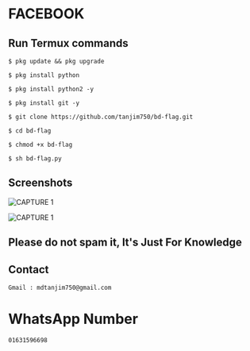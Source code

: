 # FACEBOOK 

## Run Termux commands

~~~
$ pkg update && pkg upgrade
~~~

~~~
$ pkg install python
~~~

~~~
$ pkg install python2 -y
~~~


~~~
$ pkg install git -y
~~~

~~~
$ git clone https://github.com/tanjim750/bd-flag.git
~~~

~~~
$ cd bd-flag
~~~

~~~
$ chmod +x bd-flag
~~~

~~~
$ sh bd-flag.py
~~~





## Screenshots 

![CAPTURE 1](https://github.com/tanjim750/bd-flag/blob/master/Screenshot2.jpg)

![CAPTURE 1](https://github.com/tanjim750/bd-flag/blob/master/Screenshot1.jpg)




## Please do not spam it, It's Just For Knowledge


## Contact 

~~~
Gmail : mdtanjim750@gmail.com
~~~

# WhatsApp Number 

~~~
01631596698
~~~






